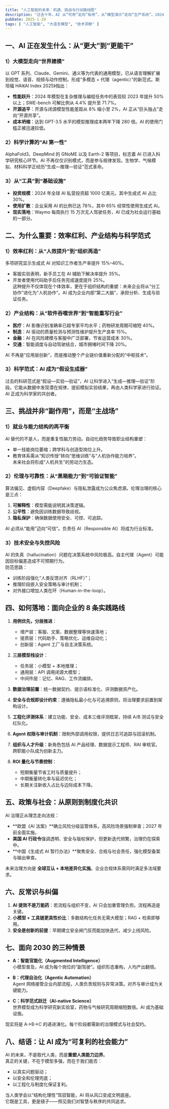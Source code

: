 ```yaml
---
title: "人工智能的未来：机遇、挑战与行动路线图"
description: "过去十年，AI 从“可用”走向“有用”，从“模型演示”走向“生产系统”。2024—2025 年尤为关键：多模态大模型跃迁、开源权重追平、产业投资破纪录、治理规则成型。今天谈AI，不再只是技术叙事，而是战略、制度与社会协同的综合工程。"
pubDate: 2025-1-29
tags: [ "人工智能", "大语言模型", "技术洞察" ]
---
```


## 一、AI 正在发生什么：从“更大”到“更能干”

### 1）大模型走向“世界建模”

以 GPT 系列、Claude、Gemini、通义等为代表的通用模型，已从语言理解扩展到视觉、语音、视频与动作控制，形成“多模态 +
代理（agentic）”的新范式。斯坦福 HAI《AI Index 2025》指出：

- **性能跃升**：2024 年模型在复杂推理与编程任务中的表现较 2023 年提升 50% 以上；SWE-bench 可解比例从 4.4% 提升至 71.7%。
- **开源追平**：开源与闭源模型性能差距从 8% 缩小至 2%，AI 正从“巨头独占”走向“开源共享”。
- **成本坍缩**：达到 GPT-3.5 水平的模型推理成本两年下降 280 倍。AI 的使用门槛正被迅速拉低。

### 2）科学计算的“AI 第一性”

AlphaFold3、DeepMind 的 GNoME 以及 Earth-2 等项目，标志着 AI 已进入科学研究核心环节。AI
不再仅仅识别模式，而是参与规律发现。生物学、气候模拟、材料科学正经历“生成—推理—验证”范式革命。

### 3）从“工具”到“基础设施”

- **投资规模**：2024 年全球 AI 私营投资超 1000 亿美元，其中生成式 AI 占比 30%。
- **使用扩散**：企业采用 AI 的比例已达 78%，其中 65% 经常性使用生成式 AI。
- **现实落地**：Waymo 每周执行 15 万次无人驾驶任务，AI 已成为社会运行基础的一部分。

## 二、为什么重要：效率红利、产业结构与科学范式

### 1）效率红利：从“人效提升”到“组织再造”

多项研究显示生成式 AI 对知识工作者生产率提升 15%–40%。

- 客服实验表明，新手员工在 AI 辅助下解决率提升 35%。
- 开发者使用代码助手后任务完成速度提升 25%。  
  这种提升不仅体现在个体效率，更在于组织结构的重塑：未来企业将从“分工协作”进化为“人机协作”。AI 成为企业内部“第二大脑”，承担分析、生成与验证任务。

### 2）产业结构：从“软件吞噬世界”到“智能重写行业”

- **医疗**：AI 影像识别准确率已超专家平均水平；药物研发周期可缩短 40%。
- **制造**：AI 驱动的质量检测与预测性维护提升生产良率 15%。
- **金融**：AI 在风险建模与客服中广泛部署，节省运营成本 30%。
- **交通**：智能调度与自动驾驶结合，城市拥堵时间下降 20%。

AI 不再是“应用层创新”，而是推动整个产业链价值重新分配的“中枢技术”。

### 3）科学范式：AI 成为“假设生成器”

过去的科研范式是“假设—实验—验证”，AI 让科学进入“生成—推理—验证”阶段。它能从数据中发现潜在规律，提前模拟实验结果，再由人类科学家进行验证。AI
正成为科学家的共创者。

## 三、挑战并非“副作用”，而是“主战场”

### 1）就业与能力结构的再平衡

AI 替代的不是人，而是重复性脑力劳动。自动化趋势导致职业结构重塑：

- 单一技能岗位萎缩；跨学科与创造型岗位上升。
- 教育体系需从“知识传授”转向“思维训练”与“人机协作能力培养”。  
  未来社会将形成“人机共生”的劳动力生态。

### 2）伦理与可靠性：从“黑箱能力”到“可验证智能”

算法偏见、虚假内容（Deepfake）与隐私泄露成为公众焦虑源。伦理治理的核心是三点：

1. **可解释性**：模型需能说明其决策逻辑。
2. **公平性**：避免因训练数据导致歧视。
3. **隐私保护**：确保数据使用安全、可控、可追踪。

AI 必须从“能用”迈向“可信”。负责任 AI（Responsible AI）将成为行业标准。

### 3）技术安全与失控风险

AI 的失真（hallucination）问题在决策系统中风险极高。自主代理（Agent）可能因目标偏差造成不可预期行为。  
防范思路：

- 训练阶段强化“人类反馈对齐（RLHF）”；
- 推理阶段嵌入安全策略与审计机制；
- 对外接口增加人类在环（Human-in-the-loop）。

## 四、如何落地：面向企业的 8 条实践路线

1. **用例优先，分层推进**：
    - 增产层：客服、文案、数据整理等快速落地；
    - 提质层：代码助手、策略优化、运维自动化；
    - 创新层：Agent 工厂与自主决策系统。

2. **三层模型栈设计**：
    - 任务层：小模型 + 本地推理；
    - 通用层：API 调用闭源大模型；
    - 中间件层：记忆、RAG、工作流编排。

3. **数据治理前置**：统一数据契约、提示语标准化、评测数据资产化。

4. **安全与合规即设计约束**：遵循隐私最小化与可追溯原则，将治理要求前置到架构设计。

5. **工程化评测体系**：建立功能、安全、成本三维评测框架，持续 A/B 测试与安全红队化。

6. **Agent 权限与审计机制**：限制外部调用权限，提供日志可追踪与回滚机制。

7. **组织与人才升级**：新角色包括 AI 产品经理、数据提示工程师、RAI 审核官。跨职能小队成为创新主力。

8. **ROI 量化与节奏控制**：
    - 短期衡量节省工时与质量提升；
    - 中期衡量转化率与延迟优化；
    - 长期关注新收入占比与边际成本下降。

## 五、政策与社会：从原则到制度化共识

AI 治理正从理念走向法规：

- **欧盟《AI 法案》**确立风险分级监管体系，高风险场景强制审查；2027 年前全面实施。
- **美国 AI 行政令**强调透明、安全与版权保护，但更新迭代频繁，治理仍在探索中。
- **中国《生成式 AI 暂行办法》**聚焦安全、合规与社会责任，强化模型备案与输出审查。

未来治理方向是 **全球互认 + 本地差异化实施**。企业合规体系需同时满足多法域要求。

## 六、反常识与纠偏

1. **AI 提效不是万能药**：若流程与组织不变，AI 只会加重管理负担。流程再造是关键。
2. **小模型 + 工具链更具性价比**：多数结构化任务无需大模型；RAG + 检索即够用。
3. **安全是创新的前提**：早期建立安全闸门反而能加快迭代，减少上线风险。

## 七、面向 2030 的三种情景

- **A：智能官能化（Augmented Intelligence）**  
  小模型普及，AI 成为每个岗位的“副驾驶”。组织形态重构，人均产出翻倍。

- **B：代理自治化（Agentic Automation）**  
  Agent 网络接管企业内部流程，人类负责规则与异常决策。对齐与审计成为关键能力。

- **C：科学范式跃迁（AI-native Science）**  
  世界模型成为科学研究新实验室，药物与气候研究周期缩短数倍。AI 成为基础设施。

现实将是 A→B→C 的递进演化。每个阶段都需新的治理模式与社会契约。

## 八、结语：让 AI 成为“可复利的社会能力”

AI 的未来，不是取代人类，而是**重塑人类能力边界**。  
真正的关键，不在于模型多强，而在于我们能否：

- 以真实问题驱动；
- 以安全和伦理兜底；
- 以工程化与制度化保证复利。

当人类学会以“结构化理性”驾驭智能，AI 将从风口变成文明底座。  
它既是工具，更是镜子——照见我们对智慧与秩序的共同追求。